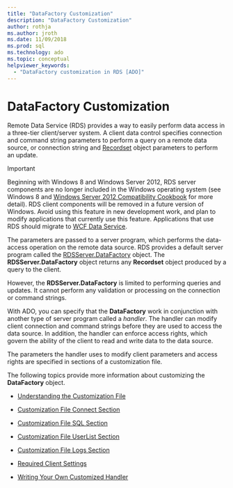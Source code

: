 ```yaml
---
title: "DataFactory Customization"
description: "DataFactory Customization"
author: rothja
ms.author: jroth
ms.date: 11/09/2018
ms.prod: sql
ms.technology: ado
ms.topic: conceptual
helpviewer_keywords:
  - "DataFactory customization in RDS [ADO]"
---
```

# DataFactory Customization
Remote Data Service (RDS) provides a way to easily perform data access in a three-tier client/server system. A client data control specifies connection and command string parameters to perform a query on a remote data source, or connection string and [Recordset](../../reference/ado-api/recordset-object-ado.md) object parameters to perform an update.  
  
> [!IMPORTANT]
>  Beginning with Windows 8 and Windows Server 2012, RDS server components are no longer included in the Windows operating system (see Windows 8 and [Windows Server 2012 Compatibility Cookbook](https://www.microsoft.com/download/details.aspx?id=27416) for more detail). RDS client components will be removed in a future version of Windows. Avoid using this feature in new development work, and plan to modify applications that currently use this feature. Applications that use RDS should migrate to [WCF Data Service](/dotnet/framework/wcf/).  
  
 The parameters are passed to a server program, which performs the data-access operation on the remote data source. RDS provides a default server program called the [RDSServer.DataFactory](../../reference/rds-api/datafactory-object-rdsserver.md) object. The **RDSServer.DataFactory** object returns any **Recordset** object produced by a query to the client.  
  
 However, the **RDSServer.DataFactory** is limited to performing queries and updates. It cannot perform any validation or processing on the connection or command strings.  
  
 With ADO, you can specify that the **DataFactory** work in conjunction with another type of server program called a *handler*. The handler can modify client connection and command strings before they are used to access the data source. In addition, the handler can enforce access rights, which govern the ability of the client to read and write data to the data source.  
  
 The parameters the handler uses to modify client parameters and access rights are specified in sections of a customization file.  
  
 The following topics provide more information about customizing the **DataFactory** object.  
  
-   [Understanding the Customization File](./understanding-the-customization-file.md)  
  
-   [Customization File Connect Section](./customization-file-connect-section.md)  
  
-   [Customization File SQL Section](./customization-file-sql-section.md)  
  
-   [Customization File UserList Section](./customization-file-userlist-section.md)  
  
-   [Customization File Logs Section](./customization-file-logs-section.md)  
  
-   [Required Client Settings](./required-client-settings.md)  
  
-   [Writing Your Own Customized Handler](./writing-your-own-customized-handler.md)